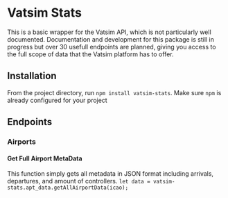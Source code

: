 # Vatsim Stats
This is a basic wrapper for the Vatsim API, which is not particularly well documented. Documentation and development for this package is still in progress but over 30 usefull endpoints are planned, giving you access to the full scope of data that the Vatsim platform has to offer.

## Installation
From the project directory, run ``npm install vatsim-stats``. Make sure ``npm`` is already configured for your project

## Endpoints
### Airports

#### Get Full Airport MetaData
This function simply gets all metadata in JSON format including arrivals, departures, and amount of controllers.
``let data = vatsim-stats.apt_data.getAllAirportData(icao);``
